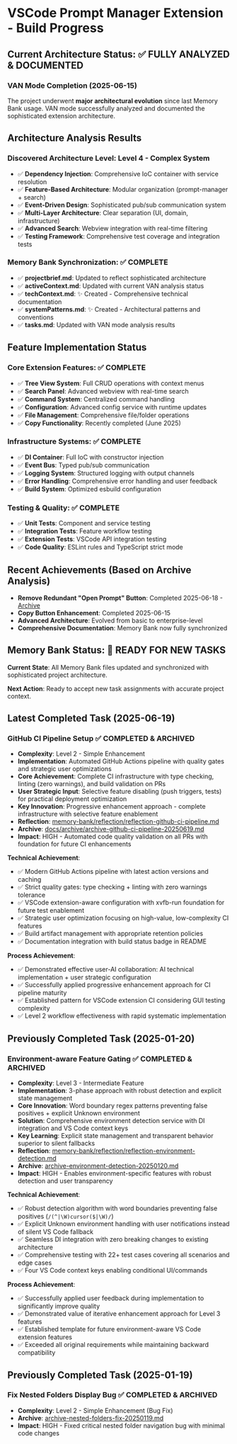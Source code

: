 # VSCode Prompt Manager Extension - Build Progress

## Current Architecture Status: ✅ FULLY ANALYZED & DOCUMENTED

### VAN Mode Completion (2025-06-15)

The project underwent **major architectural evolution** since last Memory Bank usage. VAN mode successfully analyzed and documented the sophisticated extension architecture.

## Architecture Analysis Results

### Discovered Architecture Level: **Level 4 - Complex System**

- ✅ **Dependency Injection**: Comprehensive IoC container with service resolution
- ✅ **Feature-Based Architecture**: Modular organization (prompt-manager + search)
- ✅ **Event-Driven Design**: Sophisticated pub/sub communication system
- ✅ **Multi-Layer Architecture**: Clear separation (UI, domain, infrastructure)
- ✅ **Advanced Search**: Webview integration with real-time filtering
- ✅ **Testing Framework**: Comprehensive test coverage and integration tests

### Memory Bank Synchronization: ✅ COMPLETE

- ✅ **projectbrief.md**: Updated to reflect sophisticated architecture
- ✅ **activeContext.md**: Updated with current VAN analysis status
- ✅ **techContext.md**: ✨ Created - Comprehensive technical documentation
- ✅ **systemPatterns.md**: ✨ Created - Architectural patterns and conventions
- ✅ **tasks.md**: Updated with VAN mode analysis results

## Feature Implementation Status

### Core Extension Features: ✅ COMPLETE

- ✅ **Tree View System**: Full CRUD operations with context menus
- ✅ **Search Panel**: Advanced webview with real-time search
- ✅ **Command System**: Centralized command handling
- ✅ **Configuration**: Advanced config service with runtime updates
- ✅ **File Management**: Comprehensive file/folder operations
- ✅ **Copy Functionality**: Recently completed (June 2025)

### Infrastructure Systems: ✅ COMPLETE

- ✅ **DI Container**: Full IoC with constructor injection
- ✅ **Event Bus**: Typed pub/sub communication
- ✅ **Logging System**: Structured logging with output channels
- ✅ **Error Handling**: Comprehensive error handling and user feedback
- ✅ **Build System**: Optimized esbuild configuration

### Testing & Quality: ✅ COMPLETE

- ✅ **Unit Tests**: Component and service testing
- ✅ **Integration Tests**: Feature workflow testing
- ✅ **Extension Tests**: VSCode API integration testing
- ✅ **Code Quality**: ESLint rules and TypeScript strict mode

## Recent Achievements (Based on Archive Analysis)

- **Remove Redundant "Open Prompt" Button**: Completed 2025-06-18 - [Archive](../docs/archive/archive-remove-open-prompt-button-20241218.md)
- **Copy Button Enhancement**: Completed 2025-06-15
- **Advanced Architecture**: Evolved from basic to enterprise-level
- **Comprehensive Documentation**: Memory Bank now fully synchronized

## Memory Bank Status: 🎯 READY FOR NEW TASKS

**Current State**: All Memory Bank files updated and synchronized with sophisticated project architecture.

**Next Action**: Ready to accept new task assignments with accurate project context.

## Latest Completed Task (2025-06-19)

### **GitHub CI Pipeline Setup** ✅ COMPLETED & ARCHIVED

- **Complexity**: Level 2 - Simple Enhancement
- **Implementation**: Automated GitHub Actions pipeline with quality gates and strategic user optimizations
- **Core Achievement**: Complete CI infrastructure with type checking, linting (zero warnings), and build validation on PRs
- **User Strategic Input**: Selective feature disabling (push triggers, tests) for practical deployment optimization
- **Key Innovation**: Progressive enhancement approach - complete infrastructure with selective feature enablement
- **Reflection**: [memory-bank/reflection/reflection-github-ci-pipeline.md](reflection/reflection-github-ci-pipeline.md)
- **Archive**: [docs/archive/archive-github-ci-pipeline-20250619.md](../docs/archive/archive-github-ci-pipeline-20250619.md)
- **Impact**: HIGH - Automated code quality validation on all PRs with foundation for future CI enhancements

**Technical Achievement**:

- ✅ Modern GitHub Actions pipeline with latest action versions and caching
- ✅ Strict quality gates: type checking + linting with zero warnings tolerance
- ✅ VSCode extension-aware configuration with xvfb-run foundation for future test enablement
- ✅ Strategic user optimization focusing on high-value, low-complexity CI features
- ✅ Build artifact management with appropriate retention policies
- ✅ Documentation integration with build status badge in README

**Process Achievement**:

- ✅ Demonstrated effective user-AI collaboration: AI technical implementation + user strategic configuration
- ✅ Successfully applied progressive enhancement approach for CI pipeline maturity
- ✅ Established pattern for VSCode extension CI considering GUI testing complexity
- ✅ Level 2 workflow effectiveness with rapid systematic implementation

## Previously Completed Task (2025-01-20)

### **Environment-aware Feature Gating** ✅ COMPLETED & ARCHIVED

- **Complexity**: Level 3 - Intermediate Feature
- **Implementation**: 3-phase approach with robust detection and explicit state management
- **Core Innovation**: Word boundary regex patterns preventing false positives + explicit Unknown environment
- **Solution**: Comprehensive environment detection service with DI integration and VS Code context keys
- **Key Learning**: Explicit state management and transparent behavior superior to silent fallbacks
- **Reflection**: [memory-bank/reflection/reflection-environment-detection.md](reflection/reflection-environment-detection.md)
- **Archive**: [archive-environment-detection-20250120.md](../docs/archive/archive-environment-detection-20250120.md)
- **Impact**: HIGH - Enables environment-specific features with robust detection and user transparency

**Technical Achievement**:

- ✅ Robust detection algorithm with word boundaries preventing false positives (`/(^|\W)cursor($|\W)/`)
- ✅ Explicit Unknown environment handling with user notifications instead of silent VS Code fallback
- ✅ Seamless DI integration with zero breaking changes to existing architecture
- ✅ Comprehensive testing with 22+ test cases covering all scenarios and edge cases
- ✅ Four VS Code context keys enabling conditional UI/commands

**Process Achievement**:

- ✅ Successfully applied user feedback during implementation to significantly improve quality
- ✅ Demonstrated value of iterative enhancement approach for Level 3 features
- ✅ Established template for future environment-aware VS Code extension features
- ✅ Exceeded all original requirements while maintaining backward compatibility

## Previously Completed Task (2025-01-19)

### **Fix Nested Folders Display Bug** ✅ COMPLETED & ARCHIVED

- **Complexity**: Level 2 - Simple Enhancement (Bug Fix)
- **Archive**: [archive-nested-folders-fix-20250119.md](../docs/archive/archive-nested-folders-fix-20250119.md)
- **Impact**: HIGH - Fixed critical nested folder navigation bug with minimal code changes
